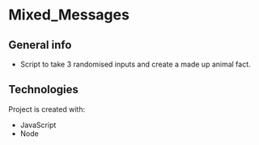 # Mixed_Messages

## General info
- Script to take 3 randomised inputs and create a made up animal fact.

## Technologies
Project is created with:
* JavaScript
* Node


